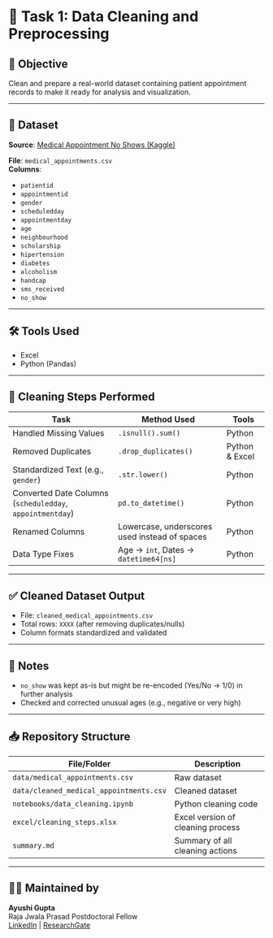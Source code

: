 # 🧼 Task 1: Data Cleaning and Preprocessing

## 🎯 Objective
Clean and prepare a real-world dataset containing patient appointment records to make it ready for analysis and visualization.

---

## 📁 Dataset
**Source**: [Medical Appointment No Shows (Kaggle)](https://www.kaggle.com/datasets/joniarroba/noshowappointments)

**File**: `medical_appointments.csv`  
**Columns**:
- `patientid`
- `appointmentid`
- `gender`
- `scheduledday`
- `appointmentday`
- `age`
- `neighbourhood`
- `scholarship`
- `hipertension`
- `diabetes`
- `alcoholism`
- `handcap`
- `sms_received`
- `no_show`

---

## 🛠️ Tools Used
- Excel
- Python (Pandas)

---

## 🧪 Cleaning Steps Performed

| Task | Method Used | Tools |
|------|-------------|-------|
| Handled Missing Values | `.isnull().sum()` | Python |
| Removed Duplicates | `.drop_duplicates()` | Python & Excel |
| Standardized Text (e.g., `gender`) | `.str.lower()` | Python |
| Converted Date Columns (`scheduledday`, `appointmentday`) | `pd.to_datetime()` | Python |
| Renamed Columns | Lowercase, underscores used instead of spaces | Python |
| Data Type Fixes | Age → `int`, Dates → `datetime64[ns]` | Python |

---

## ✅ Cleaned Dataset Output
- File: `cleaned_medical_appointments.csv`
- Total rows: `XXXX` (after removing duplicates/nulls)
- Column formats standardized and validated

---

## 📌 Notes
- `no_show` was kept as-is but might be re-encoded (Yes/No → 1/0) in further analysis
- Checked and corrected unusual ages (e.g., negative or very high)

---

## 📥 Repository Structure

| File/Folder | Description |
|-------------|-------------|
| `data/medical_appointments.csv` | Raw dataset |
| `data/cleaned_medical_appointments.csv` | Cleaned dataset |
| `notebooks/data_cleaning.ipynb` | Python cleaning code |
| `excel/cleaning_steps.xlsx` | Excel version of cleaning process |
| `summary.md` | Summary of all cleaning actions |

---

## 👩‍💻 Maintained by
**Ayushi Gupta**  
Raja Jwala Prasad Postdoctoral Fellow  
[LinkedIn](https://linkedin.com/in/Dr-Ayushi-Gupta) | [ResearchGate](https://www.researchgate.net/profile/Ayushi-Gupta-15)
